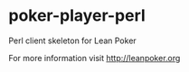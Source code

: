 poker-player-perl
=================

Perl client skeleton for Lean Poker

For more information visit http://leanpoker.org

